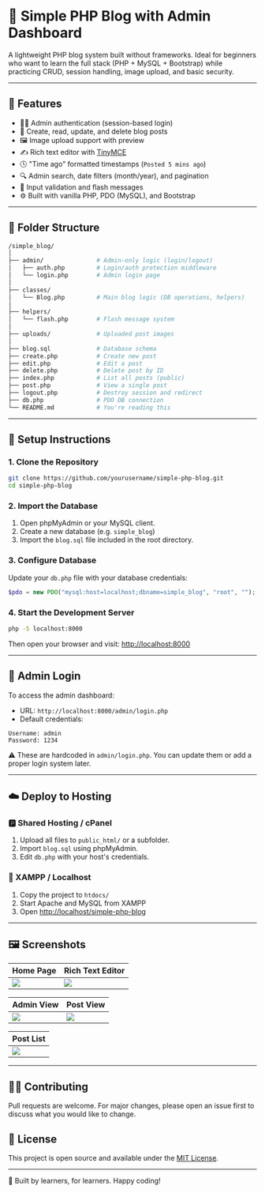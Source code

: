 # 📝 Simple PHP Blog with Admin Dashboard

A lightweight PHP blog system built without frameworks. Ideal for beginners who want to learn the full stack (PHP + MySQL + Bootstrap) while practicing CRUD, session handling, image upload, and basic security.

---

## 🚀 Features

- 🧑‍💼 Admin authentication (session-based login)
- 📝 Create, read, update, and delete blog posts
- 🖼️ Image upload support with preview
- ✍️ Rich text editor with [TinyMCE](https://www.tiny.cloud/)
- 🕓 "Time ago" formatted timestamps (`Posted 5 mins ago`)
- 🔍 Admin search, date filters (month/year), and pagination
- 🧼 Input validation and flash messages
- ⚙️ Built with vanilla PHP, PDO (MySQL), and Bootstrap

---

## 📂 Folder Structure

```bash
/simple_blog/
│
├── admin/               # Admin-only logic (login/logout)
│   ├── auth.php         # Login/auth protection middleware
│   └── login.php        # Admin login page
│
├── classes/
│   └── Blog.php         # Main blog logic (DB operations, helpers)
│
├── helpers/
│   └── flash.php        # Flash message system
│
├── uploads/             # Uploaded post images
│
├── blog.sql             # Database schema
├── create.php           # Create new post
├── edit.php             # Edit a post
├── delete.php           # Delete post by ID
├── index.php            # List all posts (public)
├── post.php             # View a single post
├── logout.php           # Destroy session and redirect
├── db.php               # PDO DB connection
└── README.md            # You're reading this
```

---

## 🔧 Setup Instructions

### 1. Clone the Repository

```bash
git clone https://github.com/yourusername/simple-php-blog.git
cd simple-php-blog
```

### 2. Import the Database

1. Open phpMyAdmin or your MySQL client.
2. Create a new database (e.g. `simple_blog`)
3. Import the `blog.sql` file included in the root directory.

### 3. Configure Database

Update your `db.php` file with your database credentials:

```php
$pdo = new PDO("mysql:host=localhost;dbname=simple_blog", "root", "");
```

### 4. Start the Development Server

```bash
php -S localhost:8000
```

Then open your browser and visit: [http://localhost:8000](http://localhost:8000)

---

## 🔐 Admin Login

To access the admin dashboard:

- URL: `http://localhost:8000/admin/login.php`
- Default credentials:

```
Username: admin
Password: 1234
```

⚠️ These are hardcoded in `admin/login.php`. You can update them or add a proper login system later.

---

## ☁️ Deploy to Hosting

### 🅿️ Shared Hosting / cPanel

1. Upload all files to `public_html/` or a subfolder.
2. Import `blog.sql` using phpMyAdmin.
3. Edit `db.php` with your host's credentials.

### 🐘 XAMPP / Localhost

1. Copy the project to `htdocs/`
2. Start Apache and MySQL from XAMPP
3. Open [http://localhost/simple-php-blog](http://localhost/simple-php-blog)

---

## 🖼️ Screenshots

| Home Page | Rich Text Editor |
|-----------|------------------|
| ![](https://github.com/user-attachments/assets/2670b9ab-c994-4ba6-a5ce-09a15147f6c3) | ![](https://github.com/user-attachments/assets/03b036cd-b7e8-4264-8af9-55edf5f07d8a) |

| Admin View | Post View |
|------------|------------|
| ![](https://github.com/user-attachments/assets/0d30e7ea-afb6-483b-9954-d3273232c475) | ![](https://github.com/user-attachments/assets/d24e72c4-b9ed-4e9e-ba6a-b9c3b8e90e04) |

| Post List |
|-----------|
| ![](https://github.com/user-attachments/assets/c7ffe6df-8a4b-485b-ae79-d0e0a61b4ada) |

---

## 🙋‍♂️ Contributing

Pull requests are welcome. For major changes, please open an issue first to discuss what you would like to change.

## 📄 License

This project is open source and available under the [MIT License](LICENSE).

---

🧠 Built by learners, for learners. Happy coding!
